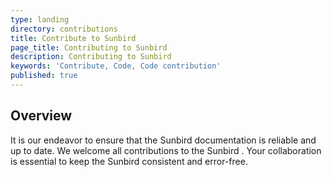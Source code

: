 ```yaml
---
type: landing
directory: contributions
title: Contribute to Sunbird
page_title: Contributing to Sunbird
description: Contributing to Sunbird
keywords: 'Contribute, Code, Code contribution'
published: true
---
```

## Overview

It is our endeavor to ensure that the Sunbird documentation is reliable and up to date. We welcome all contributions to the Sunbird . Your collaboration is essential to keep the Sunbird consistent and error-free. 

